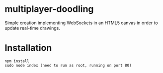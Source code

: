 # multiplayer-doodling
Simple creation implementing WebSockets in an HTML5 canvas in order to update real-time drawings.

# Installation
```
npm install
sudo node index (need to run as root, running on port 80)
```

